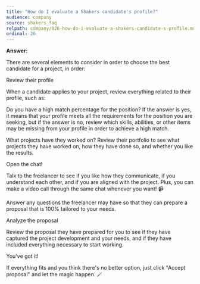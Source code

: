 ```yaml
---
title: "How do I evaluate a Shakers candidate's profile?"
audience: company
source: shakers_faq
relpath: company/026-how-do-i-evaluate-a-shakers-candidate-s-profile.md
ordinal: 26
---
```


**Answer:**

There are several elements to consider in order to choose the best candidate for a project, in order:

Review their profile

When a candidate applies to your project, review everything related to their profile, such as:

Do you have a high match percentage for the position? If the answer is yes, it means that your profile meets all the requirements for the position you are seeking, but if the answer is no, review which skills, abilities, or other items may be missing from your profile in order to achieve a high match.

What projects have they worked on? Review their portfolio to see what projects they have worked on, how they have done so, and whether you like the results.

Open the chat!

Talk to the freelancer to see if you like how they communicate, if you understand each other, and if you are aligned with the project. Plus, you can make a video call through the same chat whenever you want! 📹

Answer any questions the freelancer may have so that they can prepare a proposal that is 100% tailored to your needs.

Analyze the proposal

Review the proposal they have prepared for you to see if they have captured the project development and your needs, and if they have included everything necessary to start working.

You've got it!

If everything fits and you think there's no better option, just click "Accept proposal" and let the magic happen. 🪄
